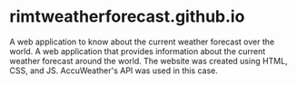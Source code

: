 # rimtweatherforecast.github.io
A web application to know about the current weather forecast over the world.
A web application that provides information about the current weather forecast around the world. The website was created using HTML, CSS, and JS. AccuWeather's API was used in this case.

